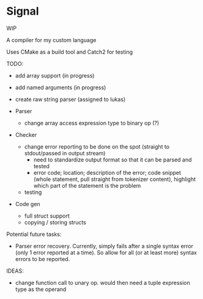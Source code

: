 # Signal

WIP

A compiler for my custom language

Uses CMake as a build tool and Catch2 for testing

TODO:

- add array support (in progress)
- add named arguments (in progress)
- create raw string parser (assigned to lukas)

- Parser
    - change array access expression type to binary op (?)

- Checker
    - change error reporting to be done on the spot (straight to stdout/passed in output stream)
        - need to standardize output format so that it can be parsed and tested
        - error code; location; description of the error;
            code snippet (whole statement, pull straight from tokenizer content),
            highlight which part of the statement is the problem
    - testing

- Code gen
    - full struct support
    - copying / storing structs

Potential future tasks:
- Parser error recovery. Currently, simply fails after a single syntax error (only 1 error reported at a time). So allow for all (or at least more) syntax errors to be reported.

IDEAS:
- change function call to unary op. would then need a tuple expression type as the operand
